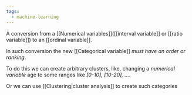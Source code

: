 ```yaml
---
tags:
  - machine-learning
---
```

A conversion from a [[Numerical variables]]([[interval variable]] or [[ratio variable]]) to an [[ordinal variable]].

In such conversion the new [[Categorical variable]] *must have an order or ranking*.

To do this we can create arbitrary clusters, like, changing a *numerical variable* age to some ranges like *[0-10], [10-20], ...*.

Or we can use [[Clustering|cluster analysis]] to create such categories